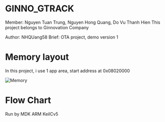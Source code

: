# GINNO_GTRACK
Member: Nguyen Tuan Trung, Nguyen Hong Quang, Do Vu Thanh Hien
This project belongs to Ginnovation Company

Author: NHQUang58
Brief: OTA project, demo version 1

# Memory layout
In this project, i use 1 app area, start address at 0x08020000

![Memory](https://user-images.githubusercontent.com/44747290/135396732-64bb8f8d-3fb2-46b7-bd7e-10ae65047b58.PNG)

# Flow Chart


Run by MDK ARM KeilCv5
